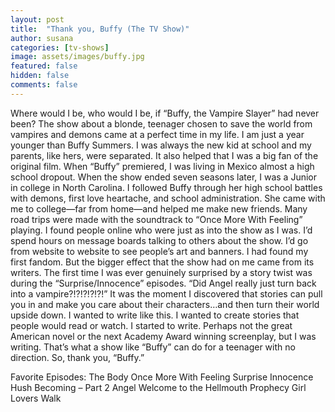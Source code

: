 ```yaml
---
layout: post
title:  "Thank you, Buffy (The TV Show)"
author: susana
categories: [tv-shows]
image: assets/images/buffy.jpg
featured: false
hidden: false
comments: false
---
```


Where would I be, who would I be, if “Buffy, the Vampire Slayer” had never been? The show about a blonde, teenager chosen to save the world from vampires and demons came at a perfect time in my life. I am just a year younger than Buffy Summers. I was always the new kid at school and my parents, like hers, were separated. It also helped that I was a big fan of the original film.
When “Buffy” premiered, I was living in Mexico almost a high school dropout. When the show ended seven seasons later, I was a Junior in college in North Carolina. I followed Buffy through her high school battles with demons, first love heartache, and school administration. She came with me to college—far from home—and helped me make new friends. Many road trips were made with the soundtrack to “Once More With Feeling” playing. I found people online who were just as into the show as I was. I’d spend hours on message boards talking to others about the show. I’d go from website to website to see people’s art and banners. I had found my first fandom.
But the bigger effect that the show had on me came from its writers. The first time I was ever genuinely surprised by a story twist was during the “Surprise/Innocence” episodes. 
“Did Angel really just turn back into a vampire?!?!?!?!?!”
It was the moment I discovered that stories can pull you in and make you care about their characters…and then turn their world upside down. I wanted to write like this. I wanted to create stories that people would read or watch. I started to write. Perhaps not the great American novel or the next Academy Award winning screenplay, but I was writing. That’s what a show like “Buffy” can do for a teenager with no direction. So, thank you, “Buffy.”

Favorite Episodes:
The Body
Once More With Feeling
Surprise
Innocence
Hush
Becoming – Part 2
Angel
Welcome to the Hellmouth
Prophecy Girl
Lovers Walk
